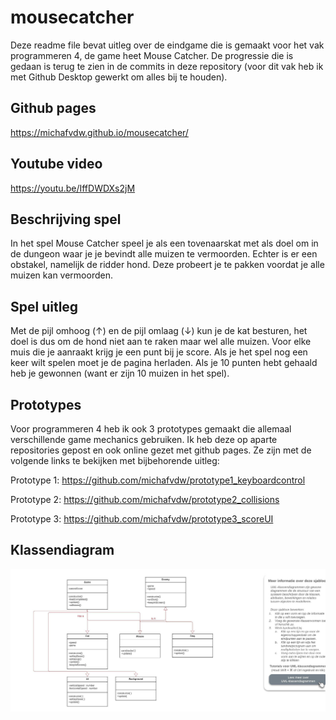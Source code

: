 # mousecatcher
Deze readme file bevat uitleg over de eindgame die is gemaakt voor het vak programmeren 4, de game heet Mouse Catcher. De progressie die is gedaan is terug te zien in de commits in deze repository (voor dit vak heb ik met Github Desktop gewerkt om alles bij te houden).

## Github pages
https://michafvdw.github.io/mousecatcher/

## Youtube video 
https://youtu.be/IffDWDXs2jM

## Beschrijving spel 
In het spel Mouse Catcher speel je als een tovenaarskat met als doel om in de dungeon waar je je bevindt alle muizen te vermoorden. Echter is er een obstakel, namelijk de ridder hond. Deze probeert je te pakken voordat je alle muizen kan vermoorden. 

## Spel uitleg
Met de pijl omhoog (↑) en de pijl omlaag (↓) kun je de kat besturen, het doel is dus om de hond niet aan te raken maar wel alle muizen. Voor elke muis die je aanraakt krijg je een punt bij je score. Als je het spel nog een keer wilt spelen moet je de pagina herladen. Als je 10 punten hebt gehaald heb je gewonnen (want er zijn 10 muizen in het spel). 

## Prototypes
Voor programmeren 4 heb ik ook 3 prototypes gemaakt die allemaal verschillende game mechanics gebruiken. Ik heb deze op aparte repositories gepost en ook online gezet met github pages. Ze zijn met de volgende links te bekijken met bijbehorende uitleg:

Prototype 1:  https://github.com/michafvdw/prototype1_keyboardcontrol 

Prototype 2: https://github.com/michafvdw/prototype2_collisions

Prototype 3: https://github.com/michafvdw/prototype3_scoreUI

## Klassendiagram 
![image description](src/images/UML-klasse.jpeg)
